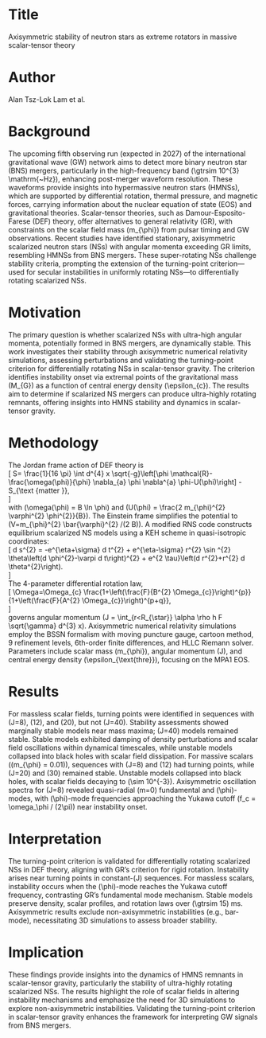 # Title  
Axisymmetric stability of neutron stars as extreme rotators in massive scalar-tensor theory  

# Author  
Alan Tsz-Lok Lam et al.  

# Background  
The upcoming fifth observing run (expected in 2027) of the international gravitational wave (GW) network aims to detect more binary neutron star (BNS) mergers, particularly in the high-frequency band \(\gtrsim 10^{3} \mathrm{~Hz}\), enhancing post-merger waveform resolution. These waveforms provide insights into hypermassive neutron stars (HMNSs), which are supported by differential rotation, thermal pressure, and magnetic forces, carrying information about the nuclear equation of state (EOS) and gravitational theories. Scalar-tensor theories, such as Damour-Esposito-Farese (DEF) theory, offer alternatives to general relativity (GR), with constraints on the scalar field mass \(m_{\phi}\) from pulsar timing and GW observations. Recent studies have identified stationary, axisymmetric scalarized neutron stars (NSs) with angular momenta exceeding GR limits, resembling HMNSs from BNS mergers. These super-rotating NSs challenge stability criteria, prompting the extension of the turning-point criterion—used for secular instabilities in uniformly rotating NSs—to differentially rotating scalarized NSs.  

# Motivation  
The primary question is whether scalarized NSs with ultra-high angular momenta, potentially formed in BNS mergers, are dynamically stable. This work investigates their stability through axisymmetric numerical relativity simulations, assessing perturbations and validating the turning-point criterion for differentially rotating NSs in scalar-tensor gravity. The criterion identifies instability onset via extremal points of the gravitational mass \(M_{G}\) as a function of central energy density \(\epsilon_{c}\). The results aim to determine if scalarized NS mergers can produce ultra-highly rotating remnants, offering insights into HMNS stability and dynamics in scalar-tensor gravity.  

# Methodology  
The Jordan frame action of DEF theory is  
\[
S= \frac{1}{16 \pi} \int d^{4} x \sqrt{-g}\left[\phi \mathcal{R}-\frac{\omega(\phi)}{\phi} \nabla_{a} \phi \nabla^{a} \phi-U(\phi)\right] -S_{\text {matter }},  
\]  
with \(\omega(\phi) = B \ln \phi\) and \(U(\phi) = \frac{2 m_{\phi}^{2} \varphi^{2} \phi^{2}}{B}\). The Einstein frame simplifies the potential to \(V=m_{\phi}^{2} \bar{\varphi}^{2} /(2 B)\). A modified RNS code constructs equilibrium scalarized NS models using a KEH scheme in quasi-isotropic coordinates:  
\[
d s^{2} = -e^{\eta+\sigma} d t^{2} + e^{\eta-\sigma} r^{2} \sin ^{2} \theta\left(d \phi^{2}-\varpi d t\right)^{2} + e^{2 \tau}\left(d r^{2}+r^{2} d \theta^{2}\right).  
\]  
The 4-parameter differential rotation law,  
\[
\Omega=\Omega_{c} \frac{1+\left(\frac{F}{B^{2} \Omega_{c}}\right)^{p}}{1+\left(\frac{F}{A^{2} \Omega_{c}}\right)^{p+q}},  
\]  
governs angular momentum \(J = \int_{r<R_{\star}} \alpha \rho h F \sqrt{\gamma} d^{3} x\). Axisymmetric numerical relativity simulations employ the BSSN formalism with moving puncture gauge, cartoon method, 9 refinement levels, 6th-order finite differences, and HLLC Riemann solver. Parameters include scalar mass \(m_{\phi}\), angular momentum \(J\), and central energy density \(\epsilon_{\text{thre}}\), focusing on the MPA1 EOS.  

# Results  
For massless scalar fields, turning points were identified in sequences with \(J=8\), \(12\), and \(20\), but not \(J=40\). Stability assessments showed marginally stable models near mass maxima; \(J=40\) models remained stable. Stable models exhibited damping of density perturbations and scalar field oscillations within dynamical timescales, while unstable models collapsed into black holes with scalar field dissipation. For massive scalars (\(m_{\phi} = 0.01\)), sequences with \(J=8\) and \(12\) had turning points, while \(J=20\) and \(30\) remained stable. Unstable models collapsed into black holes, with scalar fields decaying to \(\sim 10^{-3}\). Axisymmetric oscillation spectra for \(J=8\) revealed quasi-radial \(m=0\) fundamental and \(\phi\)-modes, with \(\phi\)-mode frequencies approaching the Yukawa cutoff \(f_c = \omega_\phi / (2\pi)\) near instability onset.  

# Interpretation  
The turning-point criterion is validated for differentially rotating scalarized NSs in DEF theory, aligning with GR’s criterion for rigid rotation. Instability arises near turning points in constant-\(J\) sequences. For massless scalars, instability occurs when the \(\phi\)-mode reaches the Yukawa cutoff frequency, contrasting GR’s fundamental mode mechanism. Stable models preserve density, scalar profiles, and rotation laws over \(\gtrsim 15\) ms. Axisymmetric results exclude non-axisymmetric instabilities (e.g., bar-mode), necessitating 3D simulations to assess broader stability.  

# Implication  
These findings provide insights into the dynamics of HMNS remnants in scalar-tensor gravity, particularly the stability of ultra-highly rotating scalarized NSs. The results highlight the role of scalar fields in altering instability mechanisms and emphasize the need for 3D simulations to explore non-axisymmetric instabilities. Validating the turning-point criterion in scalar-tensor gravity enhances the framework for interpreting GW signals from BNS mergers.